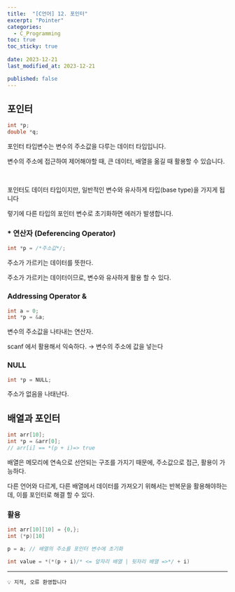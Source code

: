 ```yaml
---
title:  "[C언어] 12. 포인터"
excerpt: "Pointer"
categories:
  - C_Programming
toc: true
toc_sticky: true
 
date: 2023-12-21
last_modified_at: 2023-12-21

published: false
---
```


## 포인터 

```c
int *p;
double *q;
```

포인터 타입변수는 변수의 주소값을 다루는 데이터 타입입니다.

변수의 주소에 접근하여 제어해야할 때, 큰 데이터, 배열을 옮길 때 활용할 수 있습니다.

<br />

포인터도 데이터 타입이지만, 일반적인 변수와 유사하게 타입(base type)을 가지게 됩니다

렇기에 다른 타입의 포인터 변수로 초기화하면 에러가 발생합니다.


### * 연산자 (Deferencing Operator)
```c
int *p = /*주소값*/;
```

주소가 가르키는 데이터를 뜻한다.

주소가 가르키는 데이터이므로, 변수와 유사하게 활용 할 수 있다.

### Addressing Operator &

```c
int a = 0; 
int *p = &a;
```

변수의 주소값을 나타내는 연산자.

scanf 에서 활용해서 익숙하다.  →  변수의 주소에 값을 넣는다

### NULL

```c
int *p = NULL;
```

주소가 없음을 나태난다.

## 배열과 포인터


```c
int arr[10];
int *p = &arr[0];
// arr[i] == *(p + i)=> true
```

배열은 메모리에 연속으로 선언되는 구조를 가지기 때문에, 주소값으로 접근, 활용이 가능하다.

다른 언어와 다르게, 다른 배열에서 데이터를 가져오기 위해서는 반복문을 활용해야하는데, 이를 포인터로 해결 할 수 있다.

### 활용
```c
int arr[10][10] = {0,};
int (*p)[10]

p = a; // 배열의 주소를 포인터 변수에 초기화

int value = *(*(p + i)/* <= 앞자리 배열 | 뒷자리 배열 =>*/ + i)
```

---
```
💡 지적, 오류 환영합니다
```
